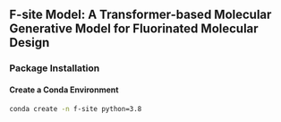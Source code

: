 ## F-site Model: A Transformer-based Molecular Generative Model for Fluorinated Molecular Design

### Package Installation

#### Create a Conda Environment

```bash
conda create -n f-site python=3.8
